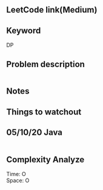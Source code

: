 ## LeetCode link(Medium)


## Keyword
DP

## Problem description
```

```



## Notes


## Things to watchout

## 05/10/20 Java

```java


```
## Complexity Analyze
Time: O       \
Space: O